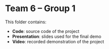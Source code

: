 # Team 6 – Group 1
This folder contains:
- **Code**: source code of the project  
- **Presentation**: slides used for the final demo  
- **Video**: recorded demonstration of the project
